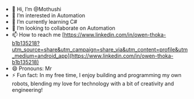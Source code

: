 - 👋 Hi, I’m @Mothushi
- 👀 I’m interested in Automation
- 🌱 I’m currently learning C#
- 💞️ I’m looking to collaborate on Automation
- 📫 How to reach me [https://www.linkedin.com/in/owen-thoka-b1b135218?utm_source=share&utm_campaign=share_via&utm_content=profile&utm_medium=android_app](https://www.linkedin.com/in/owen-thoka-b1b135218)
- 😄 Pronouns: Mr
- ⚡ Fun fact: In my free time, I enjoy building and programming my own robots, blending my love for technology with a bit of creativity and engineering!

<!---
Mothushi/Mothushi is a ✨ special ✨ repository because its `README.md` (this file) appears on your GitHub profile.
You can click the Preview link to take a look at your changes.
--->
